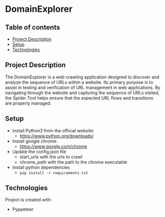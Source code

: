 # DomainExplorer

## Table of contents
* [Project Description](#Project-Decription)
* [Setup](#Setup)
* [Technologies](#Technologies)

## Project Description
The DomainExplorer is a web crawling application designed to discover and analyze the sequence of URLs within a website. Its primary purpose is to assist in testing and verification of URL management in web applications. By navigating through the website and capturing the sequence of URLs visited, the Spider Tool helps ensure that the expected URL flows and transitions are properly managed.

## Setup

* Install Python3 from the official website: 
  * https://www.python.org/downloads/
* Install google chrome: 
  * https://www.google.com/chrome
* Update the config.json file
  * start_urls with the urls to crawl
  * chrome_path with the path to the chrome executable
* Install python dependencies
  * ``pip install -r requirements.txt ``  


## Technologies
Project is created with:
* Pyppeteer

